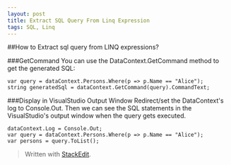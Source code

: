 ```yaml
---
layout: post
title: Extract SQL Query From Linq Expression
tags: SQL, Linq
---
```


##How to Extract sql query from LINQ expressions?

###GetCommand
You can use the DataContext.GetCommand method to get the generated SQL:

```
var query = dataContext.Persons.Where(p => p.Name == "Alice");
string generatedSql = dataContext.GetCommand(query).CommandText;
```

###Display in VisualStudio Output Window
Redirect/set the DataContext's log to Console.Out. Then we can see the SQL statements in the VisualStudio's output window when the query gets executed.
```
dataContext.Log = Console.Out;
var query = dataContext.Persons.Where(p => p.Name == "Alice");
var persons = query.ToList();
```

> Written with [StackEdit](https://stackedit.io/).